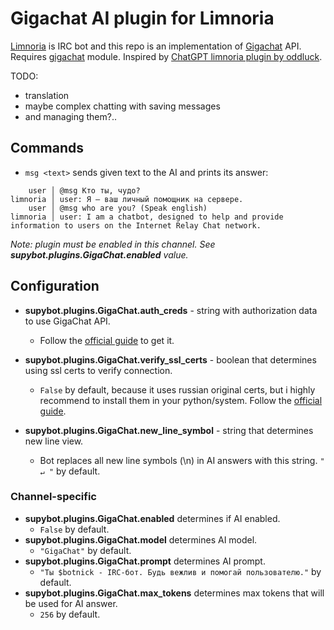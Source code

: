 # Gigachat AI plugin for Limnoria

[Limnoria](https://limnoria.net/) is IRC bot and this repo is an implementation of [Gigachat](https://developers.sber.ru/gigachat) API. Requires [gigachat](https://github.com/ai-forever/gigachat) module. Inspired by [ChatGPT limnoria plugin by oddluck](https://github.com/oddluck/limnoria-plugins/tree/master/ChatGPT).

TODO:
- translation
- maybe complex chatting with saving messages
- and managing them?..

## Commands

- `msg <text>` sends given text to the AI and prints its answer:

```
    user │ @msg Кто ты, чудо?
limnoria │ user: Я — ваш личный помощник на сервере.
    user │ @msg who are you? (Speak english)
limnoria │ user: I am a chatbot, designed to help and provide information to users on the Internet Relay Chat network.
```

*Note: plugin must be enabled in this channel. See **supybot.plugins.GigaChat.enabled** value.*

## Configuration

- **supybot.plugins.GigaChat.auth_creds** - string with authorization data to use GigaChat API.
    - Follow the [official guide](https://developers.sber.ru/docs/ru/gigachat/individuals-quickstart#shag-1-sozdayte-proekt-giga-chat-api) to get it.

- **supybot.plugins.GigaChat.verify_ssl_certs** - boolean that determines using ssl certs to verify connection.
    - `False` by default, because it uses russian original certs, but i highly recommend to install them in your python/system. Follow the [official guide](https://developers.sber.ru/docs/ru/gigachat/certificates).

- **supybot.plugins.GigaChat.new_line_symbol** - string that determines new line view.
    - Bot replaces all new line symbols (\n) in AI answers with this string. `" ↵ "` by default.

### Channel-specific

- **supybot.plugins.GigaChat.enabled** determines if AI enabled.
    - `False` by default.
- **supybot.plugins.GigaChat.model** determines AI model.
    - `"GigaChat"` by default.
- **supybot.plugins.GigaChat.prompt** determines AI prompt.
    - `"Ты $botnick - IRC-бот. Будь вежлив и помогай пользователю."` by default.
- **supybot.plugins.GigaChat.max_tokens** determines max tokens that will be used for AI answer.
    - `256` by default.

